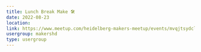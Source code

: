```yaml
---
title: Lunch Break Make 🛠️
date: 2022-08-23
location: 
link: https://www.meetup.com/heidelberg-makers-meetup/events/mvqjtsydclbfc/
usergroup: makershd
type: usergroup
---
```

